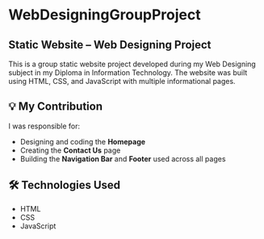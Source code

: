 # WebDesigningGroupProject

## Static Website – Web Designing Project

This is a group static website project developed during my Web Designing subject in my Diploma in Information Technology. The website was built using HTML, CSS, and JavaScript with multiple informational pages.

## 💡 My Contribution
I was responsible for:
- Designing and coding the **Homepage**
- Creating the **Contact Us** page
- Building the **Navigation Bar** and **Footer** used across all pages

## 🛠️ Technologies Used
- HTML
- CSS
- JavaScript
